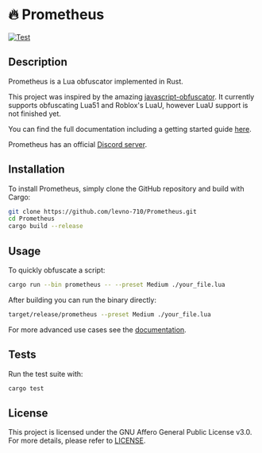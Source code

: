 # :fire: Prometheus
[![Test](https://github.com/prometheus-lua/Prometheus/actions/workflows/Test.yml/badge.svg)](https://github.com/prometheus-lua/Prometheus/actions/workflows/Test.yml)

## Description
Prometheus is a Lua obfuscator implemented in Rust.

This project was inspired by the amazing [javascript-obfuscator](https://github.com/javascript-obfuscator/javascript-obfuscator).
It currently supports obfuscating Lua51 and Roblox's LuaU, however LuaU support is not finished yet.

You can find the full documentation including a getting started guide [here](https://levno-710.gitbook.io/prometheus/).

Prometheus has an official [Discord server](https://discord.gg/U8h4d4Rf64).

## Installation
To install Prometheus, simply clone the GitHub repository and build with Cargo:

```sh
git clone https://github.com/levno-710/Prometheus.git
cd Prometheus
cargo build --release
```

## Usage
To quickly obfuscate a script:

```sh
cargo run --bin prometheus -- --preset Medium ./your_file.lua
```

After building you can run the binary directly:

```sh
target/release/prometheus --preset Medium ./your_file.lua
```

For more advanced use cases see the [documentation](https://levno-710.gitbook.io/prometheus/).

## Tests
Run the test suite with:

```sh
cargo test
```

## License
This project is licensed under the GNU Affero General Public License v3.0. For more details, please refer to [LICENSE](https://github.com/levno-710/Prometheus/blob/master/LICENSE).
